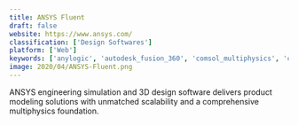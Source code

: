 ```yaml
---
title: ANSYS Fluent
draft: false 
website: https://www.ansys.com/
classification: ['Design Softwares']
platform: ['Web']
keywords: ['anylogic', 'autodesk_fusion_360', 'comsol_multiphysics', 'code_saturne', 'enterprise_architect', 'matlab', 'maple', 'nei_nastran', 'openfoam', 'su2', 'scilab', 'simevents', 'simflow', 'simscale', 'simio', 'simulia', 'solidworks', 'wolfram_mathematica', 'elmer']
image: 2020/04/ANSYS-Fluent.png
---
```

ANSYS engineering simulation and 3D design software delivers product modeling solutions with unmatched scalability and a comprehensive multiphysics foundation.